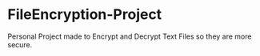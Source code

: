 # FileEncryption-Project
Personal Project made to Encrypt and Decrypt Text Files so they are more secure.
